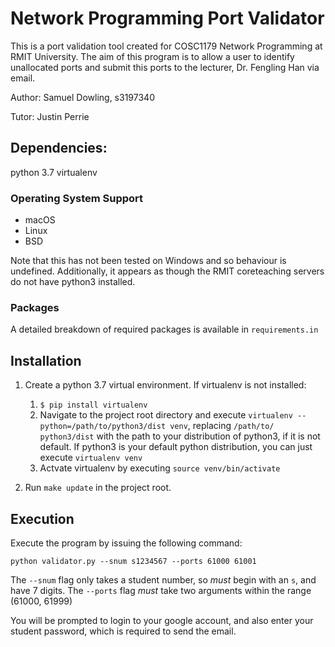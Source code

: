 # Network Programming Port Validator
This is a port validation tool created for COSC1179 Network Programming at RMIT University. The aim of this program is to allow a user to identify unallocated ports and submit this ports to the lecturer, Dr. Fengling Han via email.

Author: Samuel Dowling, s3197340

Tutor: Justin Perrie

## Dependencies:
python 3.7
virtualenv

### Operating System Support
- macOS
- Linux
- BSD

Note that this has not been tested on Windows and so behaviour is undefined. Additionally, it appears as though the RMIT coreteaching servers do not have python3 installed.

### Packages
A detailed breakdown of required packages is available in `requirements.in`

## Installation

1. Create a python 3.7 virtual environment. If virtualenv is not installed:

	1. `$ pip install virtualenv`
	2. Navigate to the project root directory and execute `virtualenv --python=/path/to/python3/dist venv`, replacing `/path/to/
python3/dist` with the path to your distribution of python3, if it is not default. If python3 is your default python distribution, you can just execute `virtualenv venv`
	3. Actvate virtualenv by executing `source venv/bin/activate`

2. Run `make update` in the project root.

## Execution

Execute the program by issuing the following command:

`python validator.py --snum s1234567 --ports 61000 61001`

The `--snum` flag only takes a student number, so *must* begin with an `s`, and have 7 digits.
The `--ports` flag *must* take two arguments within the range (61000, 61999)

You will be prompted to login to your google account, and also enter your student password, which is required to send the email.

##